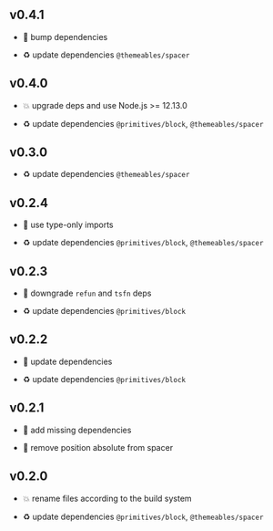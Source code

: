 ## v0.4.1

* 🐞 bump dependencies

* ♻️ update dependencies `@themeables/spacer`

## v0.4.0

* 💥 upgrade deps and use Node.js >= 12.13.0

* ♻️ update dependencies `@primitives/block`, `@themeables/spacer`

## v0.3.0

* ♻️ update dependencies `@themeables/spacer`

## v0.2.4

* 🐞 use type-only imports

* ♻️ update dependencies `@primitives/block`, `@themeables/spacer`

## v0.2.3

* 🐞 downgrade `refun` and `tsfn` deps

* ♻️ update dependencies `@primitives/block`

## v0.2.2

* 🐞 update dependencies

* ♻️ update dependencies `@primitives/block`

## v0.2.1

* 🐞 add missing dependencies

* 🐞 remove position absolute from spacer

## v0.2.0

* 💥 rename files according to the build system

* ♻️ update dependencies `@primitives/block`, `@themeables/spacer`
